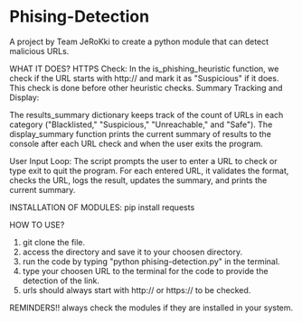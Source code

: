 # Phising-Detection
A project by Team JeRoKki to create a python module that can detect malicious URLs.

WHAT IT DOES?
HTTPS Check: In the is_phishing_heuristic function, we check if the URL starts with http:// and mark it as "Suspicious" if it does. This check is done before other heuristic checks.
Summary Tracking and Display:

The results_summary dictionary keeps track of the count of URLs in each category ("Blacklisted," "Suspicious," "Unreachable," and "Safe").
The display_summary function prints the current summary of results to the console after each URL check and when the user exits the program.

User Input Loop: The script prompts the user to enter a URL to check or type exit to quit the program.
For each entered URL, it validates the format, checks the URL, logs the result, updates the summary, and prints the current summary.

INSTALLATION OF MODULES:
pip install requests

HOW TO USE?
1. git clone the file.
2. access the directory and save it to your choosen directory.
3. run the code by typing "python phising-detection.py" in the terminal.
4. type your choosen URL to the terminal for the code to provide the detection of the link.
5. urls should always start with http:// or https:// to be checked. 

REMINDERS!!
always check the modules if they are installed in your system.

  
